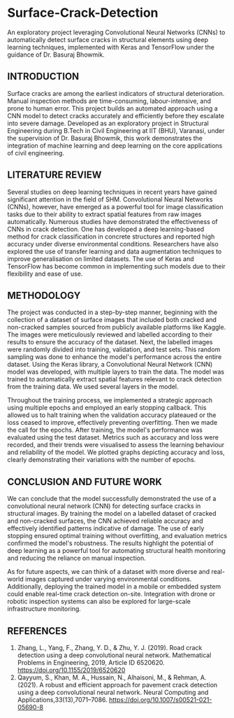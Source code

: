 # Surface-Crack-Detection

An exploratory project leveraging Convolutional Neural Networks (CNNs) to automatically detect surface cracks in structural elements using deep learning techniques, implemented with Keras and TensorFlow under the guidance of Dr. Basuraj Bhowmik.

## INTRODUCTION

Surface cracks are among the earliest indicators of structural deterioration. Manual inspection methods are time-consuming, labour-intensive, and prone to human error. This project builds an automated approach using a CNN model to detect cracks accurately and efficiently before they escalate into severe damage.
Developed as an exploratory project in Structural Engineering during B.Tech in Civil Engineering at IIT (BHU), Varanasi, under the supervision of Dr. Basuraj Bhowmik, this work demonstrates the integration of machine learning and deep learning on the core applications of civil engineering.

## LITERATURE REVIEW

Several studies on deep learning techniques in recent years have gained significant attention in the field of SHM. Convolutional Neural Networks (CNNs), however, have emerged as a powerful tool for image classification tasks due to their ability to extract spatial features from raw images automatically. Numerous studies have demonstrated the effectiveness of CNNs in crack detection. One has developed a deep learning-based method for crack classification in concrete structures and reported high accuracy under diverse environmental conditions. Researchers have also explored the use of transfer learning and data augmentation techniques to improve generalisation on limited datasets. The use of Keras and TensorFlow has become common in implementing such models due to their flexibility and ease of use.

## METHODOLOGY

The project was conducted in a step-by-step manner, beginning with the collection of a dataset of surface images that included both cracked and non-cracked samples sourced from publicly available platforms like Kaggle. The images were meticulously reviewed and labelled according to their results to ensure the accuracy of the dataset.
Next, the labelled images were randomly divided into training, validation, and test sets. This random sampling was done to enhance the model's performance across the entire dataset.
Using the Keras library, a Convolutional Neural Network (CNN) model was developed, with multiple layers to train the data. The model was trained to automatically extract spatial features relevant to crack detection from the training data. We used several layers in the model.

Throughout the training process, we implemented a strategic approach using multiple epochs and employed an early stopping callback. This allowed us to halt training when the validation accuracy plateaued or the loss ceased to improve, effectively preventing overfitting. Then we made the call for the epochs.
After training, the model's performance was evaluated using the test dataset. Metrics such as accuracy and loss were recorded, and their trends were visualised to assess the learning behaviour and reliability of the model. We plotted graphs depicting accuracy and loss, clearly demonstrating their variations with the number of epochs.

## CONCLUSION AND FUTURE WORK

We can conclude that the model successfully demonstrated the use of a convolutional neural network (CNN) for detecting surface cracks in structural images.  By training the model on a labelled dataset of cracked and non-cracked surfaces, the CNN achieved reliable accuracy and effectively identified patterns indicative of damage. The use of early stopping ensured optimal training without overfitting, and evaluation metrics confirmed the model's robustness. The results highlight the potential of deep learning as a powerful tool for automating structural health monitoring and reducing the reliance on manual inspection.

As for future aspects, we can think of a dataset with more diverse and real-world images captured under varying environmental conditions. Additionally, deploying the trained model in a mobile or embedded system could enable real-time crack detection on-site. Integration with drone or robotic inspection systems can also be explored for large-scale infrastructure monitoring.

## REFERENCES

1. Zhang, L., Yang, F., Zhang, Y. D., & Zhu, Y. J. (2019). Road crack detection using a deep convolutional neural network. Mathematical Problems in Engineering, 2019, Article ID 6520620. 
https://doi.org/10.1155/2019/6520620
2. Qayyum, S., Khan, M. A., Hussain, N., Alhaisoni, M., & Rehman, A. (2021). A robust and efficient approach for pavement crack detection using a deep convolutional neural network. Neural Computing and Applications,33(13),7071–7086. 
https://doi.org/10.1007/s00521-021-05690-8
